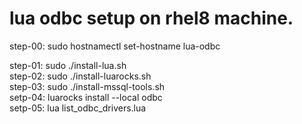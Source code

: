 # lua odbc setup on rhel8 machine.

step-00: sudo hostnamectl set-hostname lua-odbc  

step-01: sudo ./install-lua.sh  
step-02: sudo ./install-luarocks.sh  
step-03: sudo ./install-mssql-tools.sh  
setp-04: luarocks install --local odbc  
setp-05: lua list_odbc_drivers.lua  
